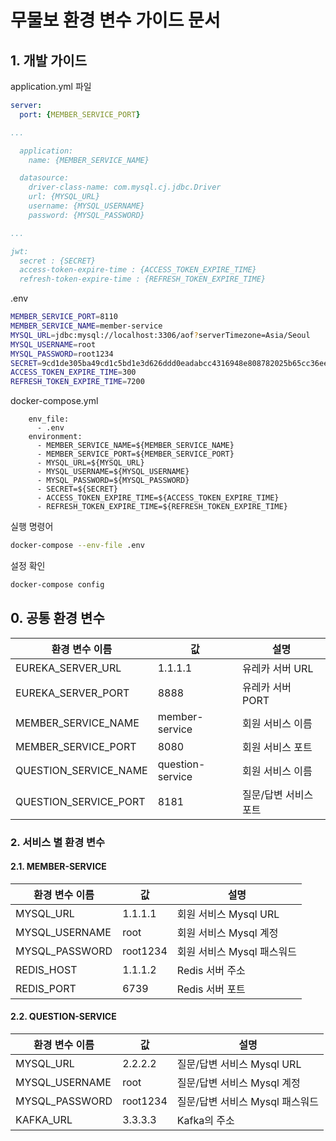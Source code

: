 # 무물보 환경 변수 가이드 문서

## 1. 개발 가이드

application.yml 파일

```yaml
server:
  port: {MEMBER_SERVICE_PORT}

...

  application:
    name: {MEMBER_SERVICE_NAME}

  datasource:
    driver-class-name: com.mysql.cj.jdbc.Driver
    url: {MYSQL_URL}
    username: {MYSQL_USERNAME}
    password: {MYSQL_PASSWORD}

...

jwt:
  secret : {SECRET}
  access-token-expire-time : {ACCESS_TOKEN_EXPIRE_TIME}
  refresh-token-expire-time : {REFRESH_TOKEN_EXPIRE_TIME}
```

.env
```bash
MEMBER_SERVICE_PORT=8110
MEMBER_SERVICE_NAME=member-service
MYSQL_URL=jdbc:mysql://localhost:3306/aof?serverTimezone=Asia/Seoul
MYSQL_USERNAME=root
MYSQL_PASSWORD=root1234
SECRET=9cd1de305ba49cd1c5bd1e3d626ddd0eadabcc4316948e808782025b65cc36ee
ACCESS_TOKEN_EXPIRE_TIME=300
REFRESH_TOKEN_EXPIRE_TIME=7200
```

docker-compose.yml
```
    env_file:
      - .env
    environment:
      - MEMBER_SERVICE_NAME=${MEMBER_SERVICE_NAME}
      - MEMBER_SERVICE_PORT=${MEMBER_SERVICE_PORT}
      - MYSQL_URL=${MYSQL_URL}
      - MYSQL_USERNAME=${MYSQL_USERNAME}
      - MYSQL_PASSWORD=${MYSQL_PASSWORD}
      - SECRET=${SECRET}
      - ACCESS_TOKEN_EXPIRE_TIME=${ACCESS_TOKEN_EXPIRE_TIME}
      - REFRESH_TOKEN_EXPIRE_TIME=${REFRESH_TOKEN_EXPIRE_TIME}
```

실행 명령어
```bash
docker-compose --env-file .env
```

설정 확인
```bash
docker-compose config
```

## 0. 공통 환경 변수

|환경 변수 이름|값|설명|
|------|------|------|
|EUREKA_SERVER_URL|1.1.1.1|유레카 서버 URL|
|EUREKA_SERVER_PORT|8888|유레카 서버 PORT|
|MEMBER_SERVICE_NAME|member-service|회원 서비스 이름|
|MEMBER_SERVICE_PORT|8080|회원 서비스 포트|
|QUESTION_SERVICE_NAME|question-service|회원 서비스 이름|
|QUESTION_SERVICE_PORT|8181|질문/답변 서비스 포트|

### 2. 서비스 별 환경 변수

#### 2.1. MEMBER-SERVICE

|환경 변수 이름|값|설명|
|------|------|------|
|MYSQL_URL|1.1.1.1|회원 서비스 Mysql URL|
|MYSQL_USERNAME|root|회원 서비스 Mysql 계정|
|MYSQL_PASSWORD|root1234|회원 서비스 Mysql 패스워드|
|REDIS_HOST|1.1.1.2|Redis 서버 주소|
|REDIS_PORT|6739|Redis 서버 포트|

#### 2.2. QUESTION-SERVICE

|환경 변수 이름|값|설명|
|------|------|------|
|MYSQL_URL|2.2.2.2|질문/답변 서비스 Mysql URL|
|MYSQL_USERNAME|root|질문/답변 서비스 Mysql 계정|
|MYSQL_PASSWORD|root1234|질문/답변 서비스 Mysql 패스워드|
|KAFKA_URL|3.3.3.3|Kafka의 주소|
